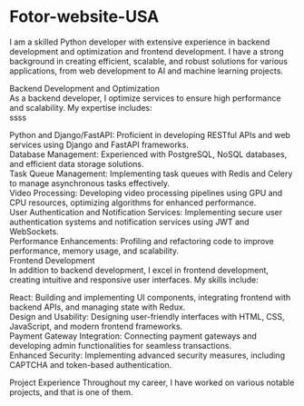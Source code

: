 # Fotor-website-USA
I am a skilled Python developer with extensive experience in backend development and optimization and frontend development. I have a strong background in creating efficient, scalable, and robust solutions for various applications, from web development to AI and machine learning projects.

Backend Development and Optimization
<br>
As a backend developer, I optimize services to ensure high performance and scalability. My expertise includes:
<br>
ssss

Python and Django/FastAPI: Proficient in developing RESTful APIs and web services using Django and FastAPI frameworks.
<br>
Database Management: Experienced with PostgreSQL, NoSQL databases, and efficient data storage solutions.
<br>
Task Queue Management: Implementing task queues with Redis and Celery to manage asynchronous tasks effectively.
<br>
Video Processing: Developing video processing pipelines using GPU and CPU resources, optimizing algorithms for enhanced performance.
<br>
User Authentication and Notification Services: Implementing secure user authentication systems and notification services using JWT and WebSockets.
<br>
Performance Enhancements: Profiling and refactoring code to improve performance, memory usage, and scalability.
<br>
Frontend Development
<br>
In addition to backend development, I excel in frontend development, creating intuitive and responsive user interfaces. My skills include:
<br>

React: Building and implementing UI components, integrating frontend with backend APIs, and managing state with Redux.
<br>
Design and Usability: Designing user-friendly interfaces with HTML, CSS, JavaScript, and modern frontend frameworks.
<br>
Payment Gateway Integration: Connecting payment gateways and developing admin functionalities for seamless transactions.
<br>
Enhanced Security: Implementing advanced security measures, including CAPTCHA and token-based authentication.
<be>


Project Experience
Throughout my career, I have worked on various notable projects, and that is one of them. 
